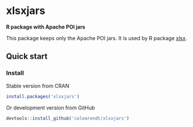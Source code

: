 xlsxjars
========

**R package with Apache POI jars**

This package keeps only the Apache POI jars.  It is used by R package [xlsx](https://github.com/colearendt/xlsx). 

## Quick start

### Install

Stable version from CRAN

```r
install.packages('xlsxjars')
```

Or development version from GitHub

```r
devtools::install_github('colearendt/xlsxjars')
```


